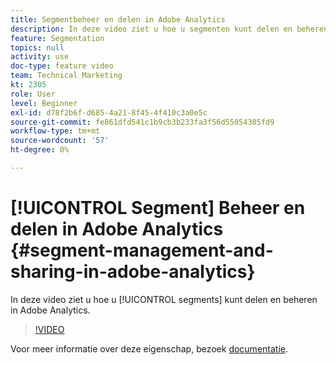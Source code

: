 ```yaml
---
title: Segmentbeheer en delen in Adobe Analytics
description: In deze video ziet u hoe u segmenten kunt delen en beheren in Adobe Analytics.
feature: Segmentation
topics: null
activity: use
doc-type: feature video
team: Technical Marketing
kt: 2305
role: User
level: Beginner
exl-id: d78f2b6f-d685-4a21-8f45-4f410c3a0e5c
source-git-commit: fe861dfd541c1b9cb3b233fa3f56d55054305fd9
workflow-type: tm+mt
source-wordcount: '57'
ht-degree: 0%

---
```


# [!UICONTROL Segment] Beheer en delen in Adobe Analytics {#segment-management-and-sharing-in-adobe-analytics}

In deze video ziet u hoe u [!UICONTROL segments] kunt delen en beheren in Adobe Analytics.

>[!VIDEO](https://video.tv.adobe.com/v/25402/?quality=12)

Voor meer informatie over deze eigenschap, bezoek [documentatie](https://experienceleague.adobe.com/docs/analytics/components/segmentation/segmentation-workflow/seg-manage.html?lang=en).
